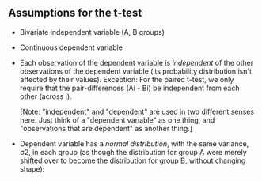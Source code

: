 ## Assumptions for the t-test

- Bivariate independent variable (A, B groups)

- Continuous dependent variable

- Each observation of the dependent variable is *independent* of the other observations of the dependent variable (its probability distribution isn't affected by their values). Exception: For the paired t-test, we only require that the pair-differences (Ai - Bi) be independent from each other (across i). 

  [Note: "independent" and "dependent" are used in two different senses here. Just think of a "dependent variable" as one thing, and "observations that are dependent" as another thing.]

- Dependent variable has a *normal distribution*, with the same variance, σ2, in each group (as though the distribution for group A were merely shifted over to become the distribution for group B, without changing shape):

